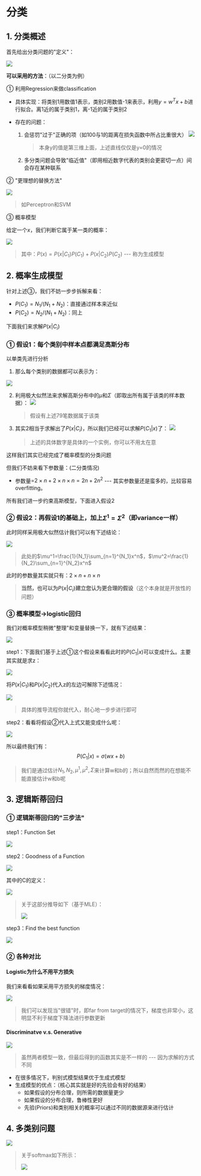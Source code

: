 # 分类

## 1. 分类概述

首先给出分类问题的"定义"：

![](png/a1.png)

**可以采用的方法**：（以二分类为例）

① 利用Regression来做classification

- 具体实现：将类别1用数值1表示，类别2用数值-1来表示，利用$y=w^Tx+b$进行拟合。离1近的属于类别1，离-1近的属于类别2

- 存在的问题：

  1. 会惩罚"过于"正确的项（如100与1的距离在损失函数中所占比重很大）
     ![](png/a2.png)

     > 本身y的值是第三维上面，上述直线仅仅是y=0的情况

  2. 多分类问题会导致"临近值"（即用相近数字代表的类别会更密切一点）间会存在某种联系

② "更理想的替换方法"

![](png/a3.png)

> 如Perceptron和SVM

③ 概率模型

给定一个$x$，我们判断它属于某一类的概率：

![](png/a4.png)

> 其中：$P(x)=P(x|C_1)P(C_1)+P(x|C_2)P(C_2)$ --- 称为生成模型

## 2. 概率生成模型

针对上述③，我们不妨一步步拆解来看：

- $P(C_1)=N_1/(N_1+N_2)$：直接通过样本来近似
- $P(C_2)=N_2/(N_1+N_2)$：同上

下面我们来求解$P(x|C_i)$

### ① 假设1：每个类别中样本点都满足高斯分布

以单类先进行分析

1. 那么每个类别的数据都可以表示为：

![](png/a5.png)

2. 利用极大似然法来求解高斯分布中的$\mu$和$\Sigma$（即取出所有属于该类的样本数据）：
   ![](png/a6.png)

   > 假设有上述79笔数据属于该类

3. 其实2相当于求解出了$P(x|C_i)$，所以我们已经可以求解$P(C_1|x)$了：
   ![](png/a7.png)

   > 上述的具体数字是具体的一个实例，你可以不用太在意

这样我们其实已经完成了概率模型的分类问题

但我们不妨来看下参数量：(二分类情况)

- 参数量=$2\times n+2\times n\times n=2n+2n^2$ --- 其实参数量还是蛮多的，比较容易overfitting。

所有我们进一步约束高斯模型，下面进入假设2

### ② 假设2：再假设1的基础上，加上$\Sigma^1=\Sigma^2$（即variance一样）

此时同样采用极大似然估计我们可以有下述结论：

![](png/a8.png)

> 此处的$\mu^1=\frac{1}{N_1}\sum_{n=1}^{N_1}x^n$，$\mu^2=\frac{1}{N_2}\sum_{n=1}^{N_2}x^n$

此时的参数量其实就只有：$2\times n+n\times n$

> **当然，也可以为$P(x|C_i)$建立您认为更合理的假设**（这个本身就是开放性的问题）

### ③ 概率模型$\to$logistic回归

我们对概率模型稍微"整理"和变量替换一下，就有下述结果：

![](png/a9.png)

step1：下面我们基于上述①这个假设来看看此时的$P(C_1|x)$可以变成什么。主要其实就是求z：

![](png/a10.png)

将$P(x|C_1)$和$P(x|C_2)$代入z的左边可解除下述情况：

![](png/a11.png)

> 具体的推导流程你就代入，耐心地一步步进行即可

step2：看看将假设②代入上式又能变成什么呢：

![](png/a12.png)

所以最终我们有：
$$
P(C_1|x)=\sigma(wx+b)
$$

> 我们是通过估计$N_1,N_2,\mu^1,\mu^2,\Sigma$来计算w和b的；所以自然而然的在想能不能直接估计w和b呢

## 3. 逻辑斯蒂回归

### ① 逻辑斯蒂回归的"三步法"

step1：Function Set

![](png/a13.png)

step2：Goodness of a Function

![](png/a14.png)

其中的C的定义：

![](png/a16.png)

> 关于这部分推导如下（基于MLE）：
>
> ![](png/a15.png)

step3：Find the best function

![](png/a17.png)

### ② 各种对比

#### Logistic为什么不用平方损失

我们来看看如果采用平方损失的梯度情况：

![](png/a18.png)

> 我们可以发现当"很错"时，即far from target的情况下，梯度也非常小，这明显不利于梯度下降法进行参数更新

#### Discriminatve v.s. Generative

![](png/a19.png)

> 虽然两者模型一致，但最后得到的函数其实是不一样的 --- 因为求解的方式不同

- 在很多情况下，判别式模型结果优于生成式模型
- 生成模型的优点：（核心其实就是好的先验会有好的结果）
  - 如果假设的分布合理，则所需的数据量更少
  - 如果假设的分布合理，鲁棒性更好
  - 先验(Priors)和类别相关的概率可以通过不同的数据源来进行估计

## 4. 多类别问题

![](png/a20.png)

> 关于softmax如下所示：
>
> ![](png/a21.png)

